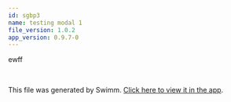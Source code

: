 ```yaml
---
id: sgbp3
name: testing modal 1
file_version: 1.0.2
app_version: 0.9.7-0
---
```


ewff

<br/>

This file was generated by Swimm. [Click here to view it in the app](http://localhost:5000/repos/Z2l0aHViJTNBJTNBc3Rva2Utd2VhdGhlciUzQSUzQUFkZGllQ29oZW4=/docs/sgbp3).